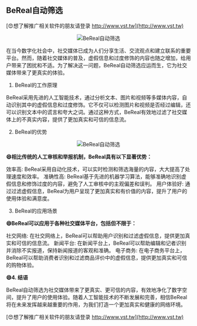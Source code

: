 ## **BeReal自动筛选**

[😍想了解推广相关软件的朋友请登录 http://www.vst.tw](http://www.vst.tw)

 <center><img src="https://vst.tw/MP4/tuiguang/png/2.png" alt="BeReal自动筛选"></center>

在当今数字化社会中，社交媒体已成为人们分享生活、交流观点和建立联系的重要平台。然而，随着社交媒体的普及，虚假信息和过度修饰的内容也随之增加，给用户带来了困扰和不适。为了解决这一问题，BeReal自动筛选应运而生，它为社交媒体带来了更真实的体验。

1. BeReal的工作原理

BeReal采用先进的人工智能技术，通过分析文本、图片和视频等多媒体内容，自动识别其中的虚假信息和过度修饰。它不仅可以检测图片和视频是否经过编辑，还可以识别文本中的谎言和夸大之词。通过这种方式，BeReal有效地过滤了社交媒体上的不真实内容，提供了更加真实和可信的信息流。

2. BeReal的优势

 <center><img src="https://vst.tw/MP4/tuiguang/png/2.png" alt="BeReal自动筛选"></center>

**😄相比传统的人工审核和举报机制，BeReal具有以下显著优势：**

效率高: BeReal采用自动化技术，可以实时检测和筛选海量的内容，大大提高了处理速度和效率。
准确性高: BeReal基于先进的机器学习算法，能够准确地识别虚假信息和修饰过度的内容，避免了人工审核中的主观偏差和误判。
用户体验好: 通过过滤虚假信息，BeReal为用户呈现了更加真实和有价值的内容，提升了用户的使用体验和满意度。

3. BeReal的应用场景

**😄BeReal可以应用于各种社交媒体平台，包括但不限于：**

社交网络: 在社交网络上，BeReal可以帮助用户识别和过滤虚假信息，提供更加真实和可信的信息流。
新闻平台: 在新闻平台上，BeReal可以帮助编辑和记者识别并消除不实报道，保持新闻报道的客观和准确。
电子商务: 在电子商务平台上，BeReal可以帮助消费者识别和过滤商品评价中的虚假信息，提供更加真实和可信的购物体验。

**😄4. 结语**

BeReal自动筛选为社交媒体带来了更真实、更可信的内容，有效地净化了数字空间，提升了用户的使用体验。随着人工智能技术的不断发展和完善，相信BeReal将在未来发挥越来越重要的作用，为我们打造一个更加真实和健康的网络环境。

[😍想了解推广相关软件的朋友请登录 http://www.vst.tw](http://www.vst.tw)



